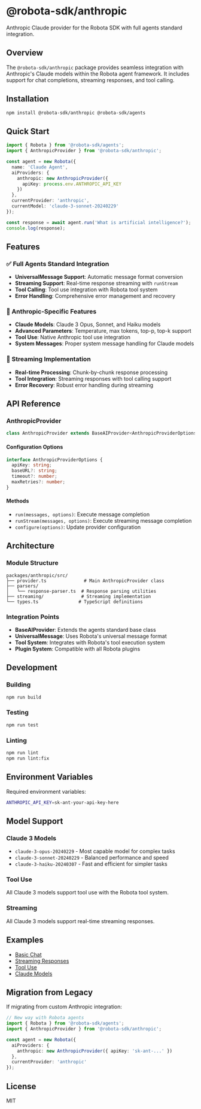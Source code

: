 # @robota-sdk/anthropic

Anthropic Claude provider for the Robota SDK with full agents standard integration.

## Overview

The `@robota-sdk/anthropic` package provides seamless integration with Anthropic's Claude models within the Robota agent framework. It includes support for chat completions, streaming responses, and tool calling.

## Installation

```bash
npm install @robota-sdk/anthropic @robota-sdk/agents
```

## Quick Start

```typescript
import { Robota } from '@robota-sdk/agents';
import { AnthropicProvider } from '@robota-sdk/anthropic';

const agent = new Robota({
  name: 'Claude Agent',
  aiProviders: { 
    anthropic: new AnthropicProvider({ 
      apiKey: process.env.ANTHROPIC_API_KEY 
    }) 
  },
  currentProvider: 'anthropic',
  currentModel: 'claude-3-sonnet-20240229'
});

const response = await agent.run('What is artificial intelligence?');
console.log(response);
```

## Features

### ✅ Full Agents Standard Integration
- **UniversalMessage Support**: Automatic message format conversion
- **Streaming Support**: Real-time response streaming with `runStream`
- **Tool Calling**: Tool use integration with Robota tool system
- **Error Handling**: Comprehensive error management and recovery

### 🔧 Anthropic-Specific Features
- **Claude Models**: Claude 3 Opus, Sonnet, and Haiku models
- **Advanced Parameters**: Temperature, max tokens, top-p, top-k support
- **Tool Use**: Native Anthropic tool use integration
- **System Messages**: Proper system message handling for Claude models

### 🌊 Streaming Implementation
- **Real-time Processing**: Chunk-by-chunk response processing
- **Tool Integration**: Streaming responses with tool calling support
- **Error Recovery**: Robust error handling during streaming

## API Reference

### AnthropicProvider

```typescript
class AnthropicProvider extends BaseAIProvider<AnthropicProviderOptions, UniversalMessage, AnthropicResponse>
```

#### Configuration Options

```typescript
interface AnthropicProviderOptions {
  apiKey: string;
  baseURL?: string;
  timeout?: number;
  maxRetries?: number;
}
```

#### Methods

- `run(messages, options)`: Execute message completion
- `runStream(messages, options)`: Execute streaming message completion
- `configure(options)`: Update provider configuration

## Architecture

### Module Structure

```
packages/anthropic/src/
├── provider.ts              # Main AnthropicProvider class
├── parsers/
│   └── response-parser.ts  # Response parsing utilities
├── streaming/              # Streaming implementation
└── types.ts               # TypeScript definitions
```

### Integration Points

- **BaseAIProvider**: Extends the agents standard base class
- **UniversalMessage**: Uses Robota's universal message format
- **Tool System**: Integrates with Robota's tool execution system
- **Plugin System**: Compatible with all Robota plugins

## Development

### Building

```bash
npm run build
```

### Testing

```bash
npm run test
```

### Linting

```bash
npm run lint
npm run lint:fix
```

## Environment Variables

Required environment variables:

```bash
ANTHROPIC_API_KEY=sk-ant-your-api-key-here
```

## Model Support

### Claude 3 Models
- `claude-3-opus-20240229` - Most capable model for complex tasks
- `claude-3-sonnet-20240229` - Balanced performance and speed
- `claude-3-haiku-20240307` - Fast and efficient for simpler tasks

### Tool Use
All Claude 3 models support tool use with the Robota tool system.

### Streaming
All Claude 3 models support real-time streaming responses.

## Examples

- [Basic Chat](../../../docs/examples/anthropic-basic.md)
- [Streaming Responses](../../../docs/examples/anthropic-streaming.md)
- [Tool Use](../../../docs/examples/anthropic-tools.md)
- [Claude Models](../../../docs/examples/anthropic-models.md)

## Migration from Legacy

If migrating from custom Anthropic integration:

```typescript
// New way with Robota agents
import { Robota } from '@robota-sdk/agents';
import { AnthropicProvider } from '@robota-sdk/anthropic';

const agent = new Robota({
  aiProviders: { 
    anthropic: new AnthropicProvider({ apiKey: 'sk-ant-...' }) 
  },
  currentProvider: 'anthropic'
});
```

## License

MIT 